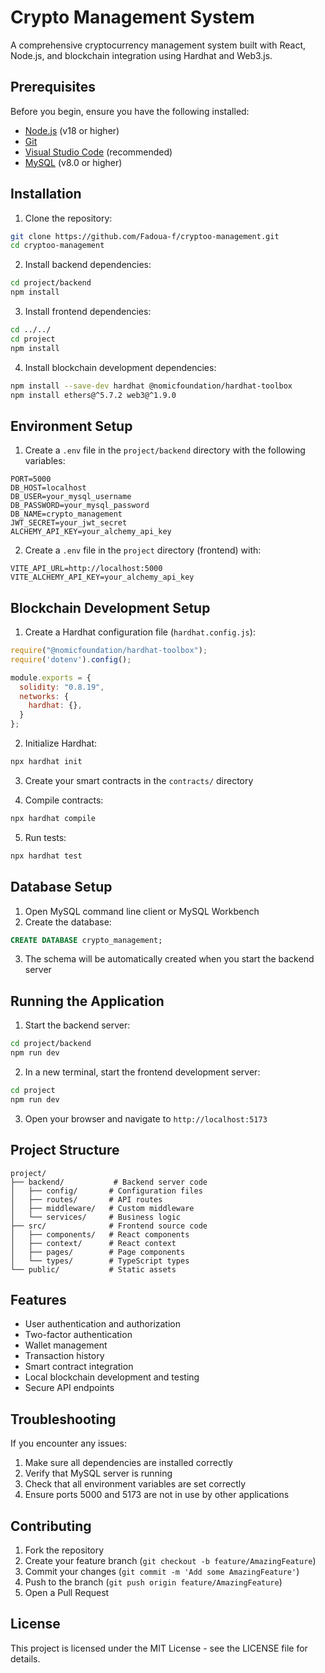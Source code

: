 # Crypto Management System

A comprehensive cryptocurrency management system built with React, Node.js, and blockchain integration using Hardhat and Web3.js.

## Prerequisites

Before you begin, ensure you have the following installed:
- [Node.js](https://nodejs.org/) (v18 or higher)
- [Git](https://git-scm.com/download/win)
- [Visual Studio Code](https://code.visualstudio.com/) (recommended)
- [MySQL](https://dev.mysql.com/downloads/installer/) (v8.0 or higher)

## Installation

1. Clone the repository:
```bash
git clone https://github.com/Fadoua-f/cryptoo-management.git
cd cryptoo-management
```

2. Install backend dependencies:
```bash
cd project/backend
npm install
```

3. Install frontend dependencies:
```bash
cd ../../
cd project
npm install
```

4. Install blockchain development dependencies:
```bash
npm install --save-dev hardhat @nomicfoundation/hardhat-toolbox
npm install ethers@^5.7.2 web3@^1.9.0
```

## Environment Setup

1. Create a `.env` file in the `project/backend` directory with the following variables:
```env
PORT=5000
DB_HOST=localhost
DB_USER=your_mysql_username
DB_PASSWORD=your_mysql_password
DB_NAME=crypto_management
JWT_SECRET=your_jwt_secret
ALCHEMY_API_KEY=your_alchemy_api_key
```

2. Create a `.env` file in the `project` directory (frontend) with:
```env
VITE_API_URL=http://localhost:5000
VITE_ALCHEMY_API_KEY=your_alchemy_api_key
```

## Blockchain Development Setup

1. Create a Hardhat configuration file (`hardhat.config.js`):
```javascript
require("@nomicfoundation/hardhat-toolbox");
require('dotenv').config();

module.exports = {
  solidity: "0.8.19",
  networks: {
    hardhat: {},
  }
};
```

2. Initialize Hardhat:
```bash
npx hardhat init
```

3. Create your smart contracts in the `contracts/` directory

4. Compile contracts:
```bash
npx hardhat compile
```

5. Run tests:
```bash
npx hardhat test
```

## Database Setup

1. Open MySQL command line client or MySQL Workbench
2. Create the database:
```sql
CREATE DATABASE crypto_management;
```
3. The schema will be automatically created when you start the backend server

## Running the Application

1. Start the backend server:
```bash
cd project/backend
npm run dev
```

2. In a new terminal, start the frontend development server:
```bash
cd project
npm run dev
```

3. Open your browser and navigate to `http://localhost:5173`

## Project Structure

```
project/
├── backend/           # Backend server code
│   ├── config/       # Configuration files
│   ├── routes/       # API routes
│   ├── middleware/   # Custom middleware
│   └── services/     # Business logic
├── src/              # Frontend source code
│   ├── components/   # React components
│   ├── context/      # React context
│   ├── pages/        # Page components
│   └── types/        # TypeScript types
└── public/           # Static assets
```

## Features

- User authentication and authorization
- Two-factor authentication
- Wallet management
- Transaction history
- Smart contract integration
- Local blockchain development and testing
- Secure API endpoints

## Troubleshooting

If you encounter any issues:

1. Make sure all dependencies are installed correctly
2. Verify that MySQL server is running
3. Check that all environment variables are set correctly
4. Ensure ports 5000 and 5173 are not in use by other applications

## Contributing

1. Fork the repository
2. Create your feature branch (`git checkout -b feature/AmazingFeature`)
3. Commit your changes (`git commit -m 'Add some AmazingFeature'`)
4. Push to the branch (`git push origin feature/AmazingFeature`)
5. Open a Pull Request

## License

This project is licensed under the MIT License - see the LICENSE file for details. 